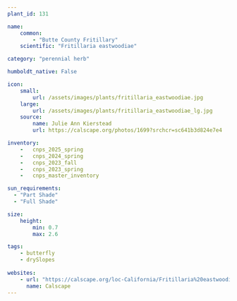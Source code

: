 ```yaml
---
plant_id: 131

name: 
    common: 
        - "Butte County Fritillary"  
    scientific: "Fritillaria eastwoodiae"  

category: "perennial herb"

humboldt_native: False

icon: 
    small: 
        url: /assets/images/plants/fritillaria_eastwoodiae.jpg 
    large: 
        url: /assets/images/plants/fritillaria_eastwoodiae_lg.jpg 
    source: 
        name: Julie Ann Kierstead 
        url: https://calscape.org/photos/1699?srchcr=sc641b3d824e7e4

inventory: 
    -   cnps_2025_spring
    -   cnps_2024_spring
    -   cnps_2023_fall
    -   cnps_2023_spring
    -   cnps_master_inventory

sun_requirements:
  - "Part Shade"
  - "Full Shade"

size:
    height: 
        min: 0.7
        max: 2.6

tags:
    - butterfly
    - drySlopes
 
websites: 
    - url: "https://calscape.org/loc-California/Fritillaria%20eastwoodiea(%20)"
      name: Calscape
---
```

